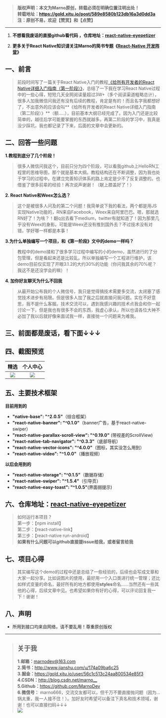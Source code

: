>**版权声明：本文为Marno原创，转载必须在明确位置注明出处！**</br>**转载地址：<https://gold.xitu.io/post/589e8580b123db16a3d0dd3a>**</br>**注：原创不易，欢迎【赞赏】和【点赞】**

******

1. **不想看我废话的直接github看代码 ，仓库地址：[react-native-eyepetizer](https://github.com/MarnoDev/react-native-eyepetizer)**

2. **更多关于React Native知识请关注Marno的简书专题《[React-Native 开发阵营](http://www.jianshu.com/collection/b4ce1d706d1f)》**

## 一、前言
> 前段时间写了一篇关于React Native入门的教程[《给所有开发者的React Native详细入门指南（第一阶段）》](http://www.jianshu.com/p/fa0874be0827)，总结了一下我在学习React Native过程中的一些心得，短短几天全网阅读量超过3W+（多个阅读渠道粗略总计），很多人加我微信问我还有没有后续的教程，肯定是有的！而且名字我都想好了，不出意外的应该会叫**《给所有开发者的React Native详细入门指南（第二阶段）》**（额.....），目前基本大纲已经完成了。因为入门还是比较简单的，越往后学可能要掌握的东西就越多。再第二阶段的学习中，我真是没少踩坑，我也都记录了下来，后面的文章中会更新的。

## 二、回答一些问题
**1.教程到底分了几个阶段！**
> 很多人微信问我这个，目前只分为四个阶段，可以看我github上HelloRN工程里的思维导图，那个就是基本大纲。教程结构还在不断调整，因为我也处于学习的过程中。在建立完善知识体系的路上肯定是少不了反复调整的。也借鉴了很多前辈的经验！再次说声谢谢！（献上膝盖好了！）

**2. React Native和Weex怎么选？**
> 这个是被很多人问及的第二个问题！我简单说下我的看法，两个都是用JS实现Native功能的，RN来自Facebook，Weex来自阿里巴巴。嗯，那就选RN好了！为啥？！翻q出去看下medium，twitter有就知道了！因为那里几乎没有Weex的身影。可能是Weex还没有推到国外去？不过技术没有对错，学好哪一样都是本事！

**3.为什么单独编写一个项目，和《第一阶段》文中的demo一样吗？**
> 教程中的demo揉和了很多学习过程中编写的小的demo，虽然进行的了分包管理，但是看起来还是比较乱。所以单独编写一个工程进行维护，该demo目前仅实现了开眼3.1.2的大约30%的功能（你问我其余的70%呢？我这不是还没学会的嘛）！

**4. 加你好友聊天为什么不回我**
> 从最开始公布我的个人微信号，我只是觉得搞技术需要多交流，太闭塞了感觉技术进步有局限。但是很多人加了我之后就直接问我问题。实在不好意思，我不是什么客服。技术交流可以，遇到我感兴趣的技术点我会和你一起讨论一下，但是我也有很多不会的东西，我虚心承认，所以也请各位大神不必加了我以后就好像来面试我一样，直接抛一个问题来为难我。

## 三、前面都是废话，看下面↓↓↓


## 四、截图预览

|精选|个人中心|
|:--:|:--:|
|![](https://github.com/MarnoDev/react-native-eyepetizer/blob/master/screenshot/screenshot0.gif)|![](https://github.com/MarnoDev/react-native-eyepetizer/blob/master/screenshot/screenshot1.gif)|

## 五、主要技术框架
**目前用到的**
- **"native-base": "^2.0.5"**（综合框架）
- **"react-native-banner": "^0.1.0"**（banner广告，基于react-native-swiper）
- **"react-native-parallax-scroll-view": "^0.19.0"** (带视差的ScrollView)
- **"react-native-tab-navigator": "^0.3.3"**（底部导航）
- **"react-native-vector-icons": "^4.0.0"**（图标，其实没怎么用到）
- **"react-native-video": "^1.0.0"**（播放视频）

**以后会用到的**
- **"react-native-storage": "^0.1.5"**（数据存储）
- **"react-native-swiper": "^1.5.4"**（引导页）
- **"react-native-easy-toast": "^1.0.5"**(界面弱提示)

## 六、仓库地址：[react-native-eyepetizer](https://github.com/MarnoDev/react-native-eyepetizer)
> 如何运行本项目？</br>第一步：【npm install】</br>第二步：【react-native-link】</br>第三步：【react-native run-android】</br>**如果有什么问题可以github直接提issue给我，或者留言给我**

## 七、项目心得
> 其实编写这个demo的过程中还是总结了一些经验的，后续也会写成文章和大家一起分享。比如说图片的使用，最好用一个入口类进行统一管理；还比如样式变量的命名，最好所有的地方都使用**styles**命名......当然还有一些其他的心得，后续文章中见。也希望如果你有好的心得，可以评论回复我一下！谢谢！

## 八、声明
-  所用到接口均来自网络，请不要乱用！尊重原创版权

******
>## 关于我
> **1.邮箱：**<marnodev@163.com></br>**2.简书：**<http://www.jianshu.com/u/174a09ba6c25></br>**3.掘金：**<https://gold.xitu.io/user/56c1c513c24aa800534e85f3></br>**4.CSDN：**<http://blog.csdn.net/marno__></br>**5.Github：**<https://github.com/MarnoDev></br> **6.微信号：** marno666，交流交友都可以，但千万不要直接抛问题（因为...锅太重，我一人接不住！）。加好友时希望可以备注下真名和技术领域，谢谢！也可以直接扫码↓↓↓</br>
>![](http://upload-images.jianshu.io/upload_images/960283-e0c4fc1db35593f6.png?imageMogr2/auto-orient/strip%7CimageView2/2/w/1080/q/50)